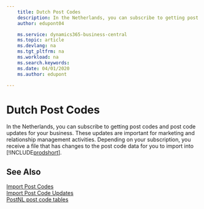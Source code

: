 ```yaml
---
    title: Dutch Post Codes
    description: In the Netherlands, you can subscribe to getting post codes and post code updates for your business. These updates are important for marketing and relationship management activities.
    author: edupont04

    ms.service: dynamics365-business-central
    ms.topic: article
    ms.devlang: na
    ms.tgt_pltfrm: na
    ms.workload: na
    ms.search.keywords:
    ms.date: 04/01/2020
    ms.author: edupont

---
```

# Dutch Post Codes

In the Netherlands, you can subscribe to getting post codes and post code updates for your business. These updates are important for marketing and relationship management activities. Depending on your subscription, you receive a file that has changes to the post code data for you to import into [!INCLUDE[prodshort](../../includes/prodshort.md)].  

## See Also

 [Import Post Codes](how-to-import-post-codes.md)  
 [Import Post Code Updates](how-to-import-post-code-updates.md)  
 [PostNL post code tables](https://www.postnl.nl/zakelijke-oplossingen/procesoptimalisatie-met-dataoplossingen/postcodetabel/aanvragen)  
